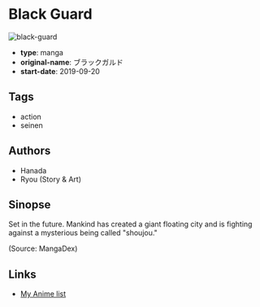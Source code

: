 # Black Guard

![black-guard](https://cdn.myanimelist.net/images/manga/1/247633.jpg)

-   **type**: manga
-   **original-name**: ブラックガルド
-   **start-date**: 2019-09-20

## Tags

-   action
-   seinen

## Authors

-   Hanada
-   Ryou (Story & Art)

## Sinopse

Set in the future. Mankind has created a giant floating city and is fighting against a mysterious being called "shoujou."

(Source: MangaDex)

## Links

-   [My Anime list](https://myanimelist.net/manga/121887/Black_Guard)
